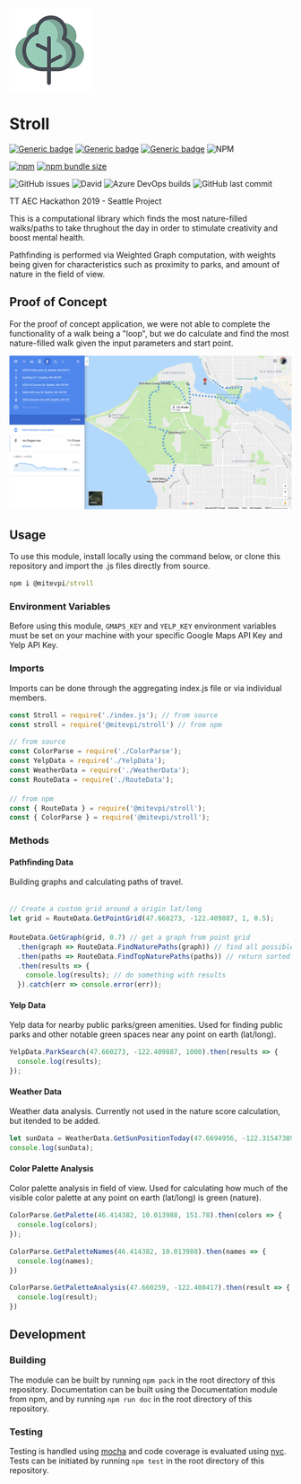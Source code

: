 
![first path](assets/screenshots/tree.png)

# Stroll

[![Generic badge](https://img.shields.io/badge/Docs-Web-Green.svg)](https://nbbj-digital.github.io/stroll/) [![Generic badge](https://img.shields.io/badge/Docs-MD-Green.svg)](docs/README.md) [![Generic badge](https://img.shields.io/badge/Samples-JS-Green.svg)](samples/strollSamples.js) ![NPM](https://img.shields.io/npm/l/@mitevpi/stroll.svg)

[![npm](https://img.shields.io/npm/v/@mitevpi/stroll.svg)](https://www.npmjs.com/package/@mitevpi/stroll) [![npm bundle size](https://img.shields.io/bundlephobia/min/@mitevpi/stroll.svg)](https://bundlephobia.com/result?p=@mitevpi/stroll)

![GitHub issues](https://img.shields.io/github/issues/nbbj-digital/stroll.svg) ![David](https://img.shields.io/david/dev/nbbj-digital/stroll.svg) ![Azure DevOps builds](https://img.shields.io/azure-devops/build/PMitev/NBBJ%20Public/3.svg) ![GitHub last commit](https://img.shields.io/github/last-commit/nbbj-digital/stroll.svg)

TT AEC Hackathon 2019 - Seattle Project

This is a computational library which finds the most nature-filled walks/paths to take thrughout the day in order to stimulate creativity and boost mental health.

Pathfinding is performed via Weighted Graph computation, with weights being given for characteristics such as proximity to parks, and amount of nature in the field of view.

## Proof of Concept

For the proof of concept application, we were not able to complete the functionality of a walk being a "loop", but we do calculate and find the most nature-filled walk given the input parameters and start point.

![first path](assets/screenshots/firstMap.png)

## Usage

To use this module, install locally using the command below, or clone this repository and import the .js files directly from source.

```cmd
npm i @mitevpi/stroll
```

### Environment Variables

Before using this module, `GMAPS_KEY` and `YELP_KEY` environment variables must be set on your machine with your specific Google Maps API Key and Yelp API Key.

### Imports

Imports can be done through the aggregating index.js file or via individual members.

```js
const Stroll = require('./index.js'); // from source
const stroll = require('@mitevpi/stroll') // from npm
```

```js
// from source
const ColorParse = require('./ColorParse');
const YelpData = require('./YelpData');
const WeatherData = require('./WeatherData');
const RouteData = require('./RouteData');

// from npm
const { RouteData } = require('@mitevpi/stroll');
const { ColorParse } = require('@mitevpi/stroll');
```

### Methods

#### Pathfinding Data

Building graphs and calculating paths of travel.

```js

// Create a custom grid around a origin lat/long
let grid = RouteData.GetPointGrid(47.660273, -122.409887, 1, 0.5);

RouteData.GetGraph(grid, 0.7) // get a graph from point grid
  .then(graph => RouteData.FindNaturePaths(graph)) // find all possible paths
  .then(paths => RouteData.FindTopNaturePaths(paths)) // return sorted paths
  .then(results => {
    console.log(results); // do something with results
  }).catch(err => console.error(err));
```

#### Yelp Data

Yelp data for nearby public parks/green amenities. Used for finding public parks and other notable green spaces near any point on earth (lat/long).

```js
YelpData.ParkSearch(47.660273, -122.409887, 1000).then(results => {
  console.log(results);
});
```

#### Weather Data

Weather data analysis. Currently not used in the nature score calculation, but itended to be added.

```js
let sunData = WeatherData.GetSunPositionToday(47.6694956, -122.31547389999999);
console.log(sunData);
```

#### Color Palette Analysis

Color palette analysis in field of view. Used for calculating how much of the visible color palette at any point on earth (lat/long) is green (nature).

```js
ColorParse.GetPalette(46.414382, 10.013988, 151.78).then(colors => {
  console.log(colors);
});
```

```js
ColorParse.GetPaletteNames(46.414382, 10.013988).then(names => {
  console.log(names);
})
```

```js
ColorParse.GetPaletteAnalysis(47.660259, -122.408417).then(result => {
  console.log(result);
})
```

## Development

### Building

The module can be built by running `npm pack` in the root directory of this repository. Documentation can be built using the Documentation module from npm, and by running `npm run doc` in the root directory of this repository.

### Testing

Testing is handled using [mocha](https://www.npmjs.com/package/mocha) and code coverage is evaluated using [nyc](https://www.npmjs.com/package/nyc). Tests can be initiated by running `npm test` in the root directory of this repository.
